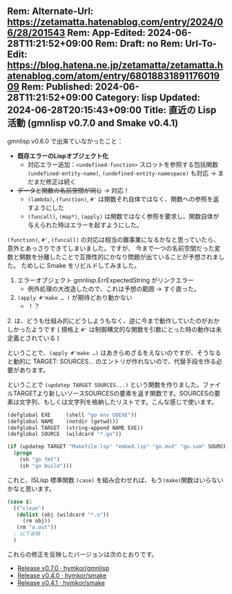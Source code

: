 Rem: Alternate-Url: https://zetamatta.hatenablog.com/entry/2024/06/28/201543
Rem: App-Edited: 2024-06-28T11:21:52+09:00
Rem: Draft: no
Rem: Url-To-Edit: https://blog.hatena.ne.jp/zetamatta/zetamatta.hatenablog.com/atom/entry/6801883189117601909
Rem: Published: 2024-06-28T11:21:52+09:00
Category: lisp
Updated: 2024-06-28T20:15:43+09:00
Title: 直近の Lisp 活動 (gmnlisp v0.7.0 and Smake v0.4.1)
---
gmnlisp v0.6.0 で出来ていなかったこと：

+ **既存エラーのLispオブジェクト化**
    + 対応エラー追加：`<undefined-function>`
        スロットを参照する包括関数 `(undefined-entity-name)`, `(undefined-entity-namespace)` も対応
    → まだまだ修正は続く
+ ~~データと関数の名前空間が同じ~~ → 対応！
    + `(lambda)`, `(function)`, `#'` は関数それ自体ではなく、関数への参照を返すようにした
    + `(funcall)`, `(map*)`, `(apply)` は関数ではなく参照を要求し、関数自体が与えられた時はエラーを起すようにした。

`(function)`, `#'`, `(funcall)` の対応は相当の難事業になるかなと思っていたら、意外とあっさりできてしまいました。ですが、 今まで一つの名前空間だった変数と関数を分離したことで互換性的にかなり問題が出ていることが予想されました。 ためしに Smake をリビルドしてみました。

1. エラーオブジェクト gmnlisp.ErrExpectedString がリンクエラー
    + 例外処理の大改造したので、これは予想の範囲 → すぐ直った。
2. `(apply #'make … )` が期待どおり動かない
    + ！？

2\. は、どうも仕組み的にどうしようもなく、逆に今まで動作していたのがおかしかったようです ( 規格上 `#'` は制御構文的な関数を引数にとった時の動作は未定義とされている )

ということで、`(apply #'make …)` はあきらめざるをえないのですが、そうなると動的に TARGET: SOURCES... のエントリが作れないので、代替手段を作る必要があります。

ということで `(updatep TARGET SOURCES...)` という関数を作りました。ファイルTARGETより新しいソースSOURCESの要素を返す関数です。SOURCESの要素は文字列、もしくは文字列を格納したリストです。こんな感じで使います。

```lisp
(defglobal EXE     (shell "go env GOEXE"))
(defglobal NAME    (notdir (getwd)))
(defglobal TARGET  (string-append NAME EXE))
(defglobal SOURCE  (wildcard "*.go"))

(if (updatep TARGET "Makefile.lsp" "embed.lsp" "go.mod" "go.sum" SOURCE)
  (progn
    (sh "go fmt")
    (sh "go build")))
```

これと、ISLisp 標準関数 `(case)` を組み合わせれば、もう`(make)`関数はいらないかなと思います。

```lisp
(case $1
  (("clean")
   (dolist (obj (wildcard "*.o"))
     (rm obj))
   (rm "a.out"))
  ; 以下省略
  )
```

これらの修正を反映したバージョンは次のとおりです。

- [Release v0.7.0 · hymkor/gmnlisp](https://github.com/hymkor/gmnlisp/releases/tag/v0.7.0)
- [Release v0.4.0 · hymkor/smake](https://github.com/hymkor/smake/releases/tag/v0.4.0)
- [Release v0.4.1 · hymkor/smake](https://github.com/hymkor/smake/releases/tag/v0.4.1)
